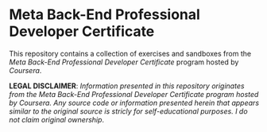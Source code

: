 # Meta Back-End Professional Developer Certificate 

This repository contains a collection of exercises and sandboxes from the _Meta Back-End Professional Developer Certificate_ program hosted by _Coursera_. 



__LEGAL DISCLAIMER__: _Information presented in this repository originates from the _Meta Back-End Professional Developer Certificate_ program hosted by _Coursera_. Any source code or information presented herein that appears similar to the original source is stricly for self-educational purposes. I do not claim original ownership_. 
